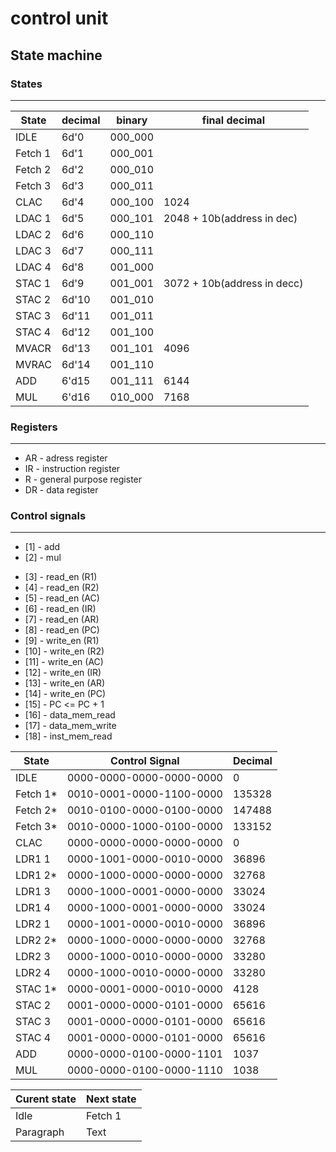 
# control unit 

## State machine
<!-- 
* The state machine will be in the idle state till the **start logic is high**
* On start logic <= 1 (high) state machine will go to the next state ***fetch 1*** 
* The state machine will come to idle state when the conditions are met
*  -->

### States 
---

|State      | decimal   | binary    |   final decimal             |   
|-----------|-----------|-----------|-------                      |
|IDLE       |6d'0       |000_000    |                             |
|Fetch 1    |6d'1       |000_001    |                             |
|Fetch 2    |6d'2       |000_010    |                             |
|Fetch 3    |6d'3       |000_011    ||
|CLAC       |6d'4       |000_100    | 1024|
|LDAC  1    |6d'5       |000_101    | 2048 + 10b(address in dec)|
|LDAC  2    |6d'6       |000_110    ||
|LDAC  3    |6d'7       |000_111    ||
|LDAC  4    |6d'8       |001_000    ||
|STAC  1    |6d'9       |001_001    | 3072 + 10b(address in decc)|
|STAC  2    |6d'10      |001_010    ||
|STAC  3    |6d'11      |001_011    ||
|STAC  4    |6d'12      |001_100    ||
|MVACR      |6d'13      |001_101    | 4096|
|MVRAC      |6d'14      |001_110    ||
|ADD        |6'd15      |001_111    | 6144|
|MUL        |6'd16      |010_000    | 7168|
### Registers
---
* AR - adress register
* IR - instruction register
* R  - general purpose register
* DR - data register 


### Control signals
---
* [1]  - add
* [2]  - mul
<!-- !for bus read -->
* [3]  - read_en (R1)
* [4]  - read_en (R2)  <!--??hardwired -->
* [5]  - read_en (AC)
* [6]  - read_en (IR)
* [7]  - read_en (AR)
* [8]  - read_en (PC) 
  <!-- !for bus write -->      
* [9]  - write_en (R1)
* [10] - write_en (R2)
* [11] - write_en (AC)
* [12] - write_en (IR)
* [13] - write_en (AR)
* [14] - write_en (PC)
* [15] - PC <= PC + 1
* [16] - data_mem_read
* [17] - data_mem_write
* [18] - inst_mem_read



|State      |Control Signal          |Decimal |
|---        |---                     |---     |
|IDLE       |0000-0000-0000-0000-0000|0       |     
|Fetch 1*   |0010-0001-0000-1100-0000|135328  |     
|Fetch 2*   |0010-0100-0000-0100-0000|147488  |     
|Fetch 3*   |0010-0000-1000-0100-0000|133152  |     
|CLAC       |0000-0000-0000-0000-0000|0       |     
|LDR1  1    |0000-1001-0000-0010-0000|36896   |     
|LDR1  2*   |0000-1000-0000-0000-0000|32768   |
|LDR1  3    |0000-1000-0001-0000-0000|33024   |
|LDR1  4    |0000-1000-0001-0000-0000|33024   |     
|LDR2  1    |0000-1001-0000-0010-0000|36896   |     
|LDR2  2*   |0000-1000-0000-0000-0000|32768   |
|LDR2  3    |0000-1000-0010-0000-0000|33280   |
|LDR2  4    |0000-1000-0010-0000-0000|33280   |     
|STAC  1*   |0000-0001-0000-0010-0000|4128    |     
|STAC  2    |0001-0000-0000-0101-0000|65616   |     
|STAC  3    |0001-0000-0000-0101-0000|65616   |     
|STAC  4    |0001-0000-0000-0101-0000|65616   |     
|ADD        |0000-0000-0100-0000-1101|1037    |     
|MUL        |0000-0000-0100-0000-1110|1038    |     


|Curent state        | Next state  | 
| -----------        | ----------- |
| Idle               | Fetch 1     |
| Paragraph          | Text        | -->
